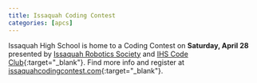 ```yaml
---
title: Issaquah Coding Contest
categories: [apcs]
---
```

Issaquah High School is home to a Coding Contest on <b>Saturday, April 28</b> presented by [Issaquah Robotics Society](http://team1318.org/) and [IHS Code Club](https://ihscodeclub.wixsite.com/ihscodeclub){:target="_blank"}. Find more info and register at [issaquahcodingcontest.com](https://issaquahcodingcontest.com){:target="_blank"}.
